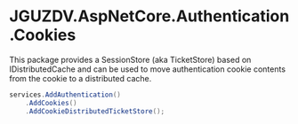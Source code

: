 # JGUZDV.AspNetCore.Authentication.Cookies

This package provides a SessionStore (aka TicketStore) based on IDistributedCache and can be used to move
authentication cookie contents from the cookie to a distributed cache.

```csharp
services.AddAuthentication()
    .AddCookies()
    .AddCookieDistributedTicketStore();
```
